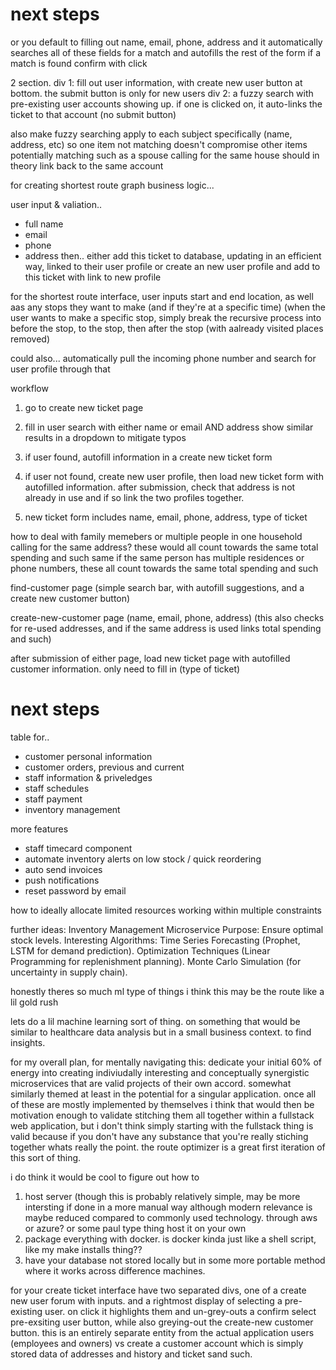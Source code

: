 
# next steps

or you default to filling out name, email, phone, address
and it automatically searches all of these fields for a match
and autofills the rest of the form if a match is found
confirm with click


2 section.
div 1: fill out user information, with create new user button at bottom. the
submit button is only for new users
div 2: a fuzzy search with pre-existing user accounts showing up. if one is
clicked on, it auto-links the ticket to that account (no submit button)



also make fuzzy searching apply to each subject specifically (name, address,
etc) so one item not matching doesn't compromise other items potentially
matching
such as a spouse calling for the same house should in theory link back to the
same account




for creating shortest route graph business logic...

user input & valiation..
* full name
* email
* phone
* address
then..
either add this ticket to database, updating in an efficient way, linked to their user profile
or create an new user profile and add to this ticket with link to new profile

for the shortest route interface, user inputs start and end location, as well
aas any stops they want to make (and if they're at a specific time)
(when the user wants to make a specific stop, simply break the recursive
process into before the stop, to the stop, then after the stop (with aalready
visited places removed)


could also...
automatically pull the incoming phone number and search for user profile
through that

workflow
1. go to create new ticket page
2. fill in user search with either name or email AND address
show similar results in a dropdown to mitigate typos
3. if user found, autofill information in a create new ticket form
4. if user not found, create new user profile, then load new ticket form with
   autofilled information. after submission, check that address is not already
   in use and if so link the two profiles together.

5. new ticket form includes name, email, phone, address, type of ticket

how to deal with family memebers or multiple people in one household calling
for the same address? these would all count towards the same total spending
and such
same if the same person has multiple residences or phone numbers, these all
count towards the same total spending and such

find-customer page 
(simple search bar, with autofill suggestions, and a create new customer
button)

create-new-customer page
(name, email, phone, address)
(this also checks for re-used addresses, and if the same address is used links
total spending and such)

after submission of either page, load new ticket page with autofilled customer
information. only need to fill in
(type of ticket)












# next steps

table for..
* customer personal information
* customer orders, previous and current
* staff information & priveledges
* staff schedules
* staff payment
* inventory management 

more features
* staff timecard component
* automate inventory alerts on low stock / quick reordering
* auto send invoices
* push notifications 
* reset password by email

how to ideally allocate limited resources working within multiple constraints





further ideas:
Inventory Management Microservice
    Purpose: Ensure optimal stock levels.
    Interesting Algorithms:
        Time Series Forecasting (Prophet, LSTM for demand prediction).
        Optimization Techniques (Linear Programming for replenishment planning).
        Monte Carlo Simulation (for uncertainty in supply chain).


honestly theres so much ml type of things i think this may be the route 
like a lil gold rush

lets do a lil machine learning sort of thing.
on something that would be similar to healthcare data analysis but in a small
business context. to find insights.


for my overall plan, for mentally navigating this:
dedicate your initial 60% of energy into creating indiviudally interesting and
conceptually synergistic microservices that are valid projects of their own
accord. somewhat similarly themed at least in the potential for a singular
application. 
once all of these are mostly implemented by themselves i think that would then
be motivation enough to validate stitching them all together within a
fullstack web application, but i don't think simply starting with the
fullstack thing is valid because if you don't have any substance that you're
really stiching together whats really the point.
the route optimizer is a great first iteration of this sort of thing. 

i do think it would be cool to figure out how to
1. host server (though this is probably relatively simple, may be more
   intersting if done in a more manual way although modern relevance is
   maybe reduced compared to commonly used technology. through aws or azure?
   or some paul type thing host it on your own
2. package everything with docker. is docker kinda just like a shell script,
   like my make installs thing??
3. have your database not stored locally but in some more portable method
   where it works across difference machines. 


for your create ticket interface have two separated divs, one of a create new
user forum with inputs. and a rightmost display of selecting a pre-existing
user. on click it highlights them and un-grey-outs a confirm select
pre-exsiting user button, while also greying-out the create-new customer
button. this is an entirely separate entity from the actual application users
(employees and owners) vs create a customer account which is simply stored
data of addresses and history and ticket sand such.




